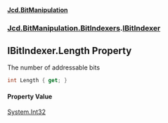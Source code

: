 ﻿#### [Jcd.BitManipulation](index.md 'index')

### [Jcd.BitManipulation.BitIndexers](Jcd.BitManipulation.BitIndexers.md 'Jcd.BitManipulation.BitIndexers').[IBitIndexer](Jcd.BitManipulation.BitIndexers.IBitIndexer.md 'Jcd.BitManipulation.BitIndexers.IBitIndexer')

## IBitIndexer.Length Property

The number of addressable bits

```csharp
int Length { get; }
```

#### Property Value

[System.Int32](https://docs.microsoft.com/en-us/dotnet/api/System.Int32 'System.Int32')